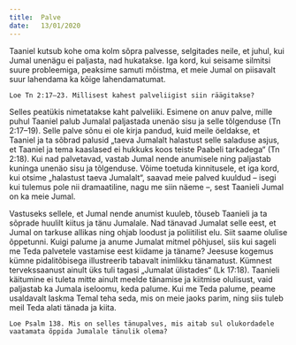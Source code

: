 ```yaml
---
title:  Palve 
date:   13/01/2020
---
```


Taaniel kutsub kohe oma kolm sõpra palvesse, selgitades neile, et juhul, kui Jumal unenägu ei paljasta, nad hukatakse. Iga kord, kui seisame silmitsi suure probleemiga, peaksime samuti mõistma, et meie Jumal on piisavalt suur lahendama ka kõige lahendamatumat.

`Loe Tn 2:17–23. Millisest kahest palveliigist siin räägitakse?`

Selles peatükis nimetatakse kaht palveliiki. Esimene on anuv palve, mille puhul Taaniel palub Jumalal paljastada unenäo sisu ja selle tõlgenduse  (Tn 2:17–19). Selle palve sõnu ei ole kirja pandud, kuid meile öeldakse, et Taaniel ja ta sõbrad palusid „taeva Jumalalt halastust selle saladuse asjus, et Taaniel ja tema kaaslased ei hukkuks koos teiste Paabeli tarkadega“  (Tn 2:18). Kui nad palvetavad, vastab Jumal nende anumisele ning paljastab kuninga unenäo sisu ja tõlgenduse. Võime toetuda kinnitusele, et iga kord, kui otsime „halastust taeva Jumalalt“, saavad meie palved kuuldud – isegi kui tulemus pole nii dramaatiline, nagu me siin näeme –, sest Taanieli Jumal on ka meie Jumal.

Vastuseks sellele, et Jumal nende anumist kuuleb, tõuseb Taanieli ja ta sõprade huulilt kiitus ja tänu Jumalale. Nad tänavad Jumalat selle eest, et Jumal on tarkuse allikas ning ohjab loodust ja poliitilist elu. Siit saame olulise õppetunni. Kuigi palume ja anume Jumalat mitmel põhjusel, siis kui sageli me Teda palvetele vastamise eest kiidame ja täname? Jeesuse kogemus kümne pidalitõbisega illustreerib tabavalt inimlikku tänamatust. Kümnest tervekssaanust ainult üks tuli tagasi „Jumalat ülistades“ (Lk 17:18). Taanieli käitumine ei tuleta mitte ainult meelde tänamise ja kiitmise olulisust, vaid paljastab ka Jumala iseloomu, keda palume. Kui me Teda palume, peame usaldavalt laskma Temal teha seda, mis on meie jaoks parim, ning siis tuleb meil Teda alati tänada ja kiita.

`Loe Psalm 138. Mis on selles tänupalves, mis aitab sul olukordadele vaatamata õppida Jumalale tänulik olema?`
